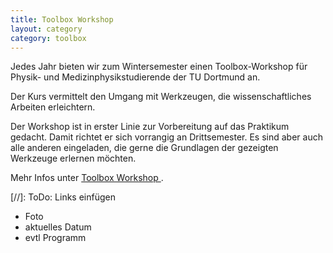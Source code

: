 ```yaml
---
title: Toolbox Workshop
layout: category
category: toolbox
---
```

Jedes Jahr bieten wir zum Wintersemester einen Toolbox-Workshop für Physik- und Medizinphysikstudierende der TU Dortmund an.

Der Kurs vermittelt den Umgang mit Werkzeugen, die wissenschaftliches Arbeiten erleichtern.

Der Workshop ist in erster Linie zur Vorbereitung auf das Praktikum gedacht. Damit richtet er sich vorrangig an Drittsemester. Es sind aber auch alle anderen eingeladen, die gerne die Grundlagen der gezeigten Werkzeuge erlernen möchten. 

Mehr Infos unter
<a href="http://toolbox.pep-dortmund.org"> Toolbox Workshop </a>.

[//]: ToDo: Links einfügen
- Foto 
- aktuelles Datum
- evtl Programm

